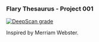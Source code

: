 ### Flary Thesaurus - Project 001
[![DeepScan grade](https://deepscan.io/api/teams/13134/projects/16255/branches/344427/badge/grade.svg)](https://deepscan.io/dashboard#view=project&tid=13134&pid=16255&bid=344427)


Inspired by Merriam Webster.
